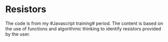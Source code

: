 # Resistors


The code is from my #Javascript training# period. The content is based on the use of functions and algorithmic thinking to identify resistors provided by the user.
